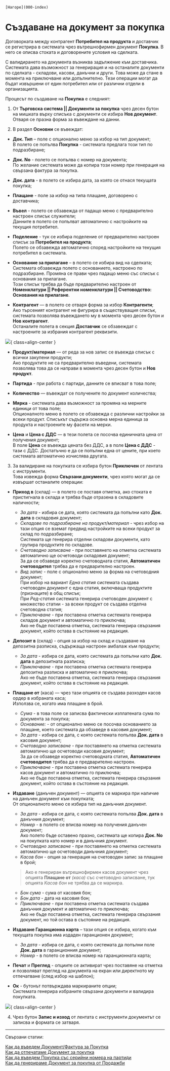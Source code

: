 ```{only} html
[Нагоре](000-index)
```

# Създаване на документ за покупка

Договорката между контрагент **Потребител на продукта** и доставчик се регистрира в системата чрез вътрешнофирмен документ **Покупка**. В него се описва стоката и договорените условия на сделката. 

С валидирането на документа възниква задължение към доставчика.  
Системата дава възможност за генерирация и на останалите документи по сделката - складови, касови, данъчни и други. Това може да стане в момента на приключване или допълнително. Тези операции могат да бъдат извършени от един потребител или от различни отдели в организацията. 

Процесът по създаване на **Покупка** е следният:

1) От **Търговска система || Документи за покупка** чрез десен бутон на мишката върху списъка с документи се избира **Нов документ**. Отваря се празна форма за въвеждане на данни.  

2)  В раздел **Основни** се въвеждат: 

- **Док. Тип** – поле с опционално меню за избор на тип документ;  
В полето се попълва **Покупка** - системата предлага този тип по подразбиране;

- **Док. No** - полето се попълва с номер на документа;  
По желание системата може да копира този номер при генерация на свързана фактура за покупка.     

- **Док. дата** - в полето се избира дата, за която се отнася текущата покупка;  

- **Плащане** - поле за избор на типа плащане, договорено с доставчика;  

- **Въвел** - полето се обзавежда от падащо меню с предварително настроен списък служители;  
Данните в полето се попълват автоматично с настройките на текущия потребител.  
  
- **Поделение** - тук се избира поделение от предварително настроен списък за **Потребител на продукта**;  
Полето се обзавежда автоматично според настройките на текущия потребител в системата.  

- **Основание за прилагане** – в полето се избира вид на сделката;  
Системата обзавежда полето с основанието, настроено по подразбиране. Промяна се прави чрез падащо меню със списък с основания за прилагане.  
Този списък трябва да бъде предварително настроен от **Номенклатури || Референтни номенклатури || Счетоводство: Основания на прилагане**.  

- **Контрагент** — в полето се отваря форма за избор **Контрагенти**;  
Ако търсеният контрагент не фигурира в съществуващия списък, системата позволява въвеждането му в момента чрез десен бутон и **Нов контрагент**.  
Останалите полета в секция **Доставчик** се обзавеждат с настроените за избрания контрагент реквизити. 

![](902-create-purchase-document1.png){ class=align-center }

- **Продукт/материал** — от реда за нов запис се въвежда списък с всички закупени продукти;  
Ако продуктите не са предварително въведени, системата позволява това да се направи в момента чрез десен бутон и **Нов продукт**.  

- **Партида** - при работа с партиди, данните се вписват в това поле;  

- **Количество** — въвеждат се получените по документ количества;  

- **Мярка** - системата дава възможност за промяна на мерните единици от това поле;  
Опционалното меню в полето се обзавежда с различни настройки за всеки продукт. Списъкът съдържа основна мерна единица за продукта и настроените му фасети на мерки.   

- **Цена** и **Цена с ДДС** — в тези полета се посочва единичната цена от получения документ;  
В поле **Цена** се въвежда цената без ДДС, а в поле **Цена с ДДС** - тази с ДДС. Достатъчно е да се попълни една от цените, при което системата автоматично изчислява другата.   

3) За валидиране на покупката се избира бутон **Приключен** от лентата с инструменти.  
Това извежда форма **Свързани документи**, чрез която могат да се извършат останалите операции:  

- **Приход в** (склад) — в полето се поставя отметка, ако стоката е пристигнала в склада и трябва бъде отразена в складовите наличности;  
    - *За дата* - избира се дата, която системата да попълни като **Док. дата** в складовия документ;  
    - *Складове по подразбиране на продукт/материал* - чрез избор на тази опция се вземат предвид настройките на всеки продукт за склад по подразбиране;  
    Системата ще генерира отделни складови документи, като групира продуктите по складове.  
    - *Счетоводно записване* - при поставянето на отметка системата автоматично  ще осчетоводи складовия документ;  
    За да се обзаведе коректно счетоводната статия, **Автоматичен счетоводител** трябва да е предварително настроен.  
    - *Вид запис* - поле с опционално меню за форма на счетоводния документ;  
    При избор на вариант *Една статия* системата създава счетоводен документ с една статия, включваща продуктите (признаците) в общ списък;  
    При *Ред-статия* системата генерира счетоводен документ с множество статии - за всеки продукт се създава отделна счетоводна статия;
    - *Приключване* - при поставена отметка системата генерира складов документ и автоматично го приключва;  
    Ако не бъде поставена отметка, системата генерира свързания документ, който остава в състояние на редакция. 

- **Депозит в** (склад) - опция за избор на склад и създаване на депозитна разписка, съдържаща настроен амбалаж към продукти;  
    - *За дата* - избира се дата, която системата да попълни като **Док. дата** в депозитната разписка;  
    - *Приключване* - при поставена отметка системата генерира депозитна разписка и автоматично я приключва;  
    Ако не бъде поставена отметка, системата генерира свързания документ, който остава в състояние на редакция.

- **Плащане от** (каса) — чрез тази опцията се създава разходен касов ордер в избраната каса;  
Използва се, когато има плащане в брой.  
    - *Сума* - в това поле се записва фактически изплатената сума по документа за покупка;  
    - *Основание:* - от опционално меню се посочва основанието за плащане, което системата да обзаведе в касовия документ;  
    - *За дата* - избира се дата, с която системата попълва **Док. дата** в касовия документ;  
    - *Счетоводно записване* - при поставянето на отметка системата автоматично ще осчетоводи касовия документ;  
    За да се обзаведе коректно счетоводната статия, **Автоматичен счетоводител** трябва да е предварително настроен.  
    - *Приключване* - при поставена отметка системата генерира касов документ и автоматично го приключва;  
    Ако не бъде поставена отметка, системата генерира свързания документ, който остава в състояние на редакция. 

- **Издаване** (данъчен документ) — опцията се маркира при наличие на данъчен документ към покупката;  
От опционалното меню се избира тип на данъчния документ. 
 
    - *За дата* - избира се дата, с която системата попълва **Док. дата** в данъчния документ;  
    - *Номер* - в полето се вписва номер на получения данъчен документ;  
    Ако полето бъде оставено празно, системата ще копира **Док. No** на покупката като номер и в данъчния документ.  
    - *Счетоводно записване* - при поставянето на отметка системата автоматично ще осчетоводи данъчния документ;  
    - *Касов бон* - опция за генерация на счетоводен запис за плащане в брой;  

    > Ако е генериран вътрешнофирмен касов документ чрез опцията **Плащане от** *(каса)* със счетоводно записване, тук опцията *Касов бон* не трябва да се маркира.  

    - *Бон сума* - сума от касовия бон;  
    - *Бон дата* - дата на касовия бон;  
    - *Приключване* - при поставена отметка системата създава данъчния документ и автоматично го приключва;  
    Ако не бъде поставена отметка, системата генерира свързания документ, но той остава в състояние на редакция.  

- **Издаване Гаранционна карта** – тази опция се избира, когато към текущата покупка има издаден гаранционен документ;    
    - *За дата* - избира се дата, с която системата да попълни поле **Док. дата** в гаранционния документ;  
    - *Номер* - в полето се вписва номер на гаранционната карта;   

- **Печат** и **Преглед** - опциите се активират чрез поставяне на отметка и позволяват преглед на документа на екран или директното му отпечатване (след избор на шаблон);  

- **Ок** - бутонът потвърждава маркираните опции;  
Системата генерира избраните свързани документи и валидира покупката.    

![](902-create-purchase-document2.png){ class=align-center }

4) Чрез бутон **Запис и изход** от лентата с инструменти документът се записва и формата се затваря.  

___  
Свързани статии:  

[Как да въведем Документ/Фактура за Покупка](https://www.unicontsoft.com/cms/node/23)  
[Как да отпечатаме Документ за покупка](https://www.unicontsoft.com/cms/node/25)  
[Как да въведем Покупка със серийни номера на партиди](https://www.unicontsoft.com/cms/node/234)  
[Как да генерираме Документ за покупка от Продажби](https://www.unicontsoft.com/cms/node/184)  
